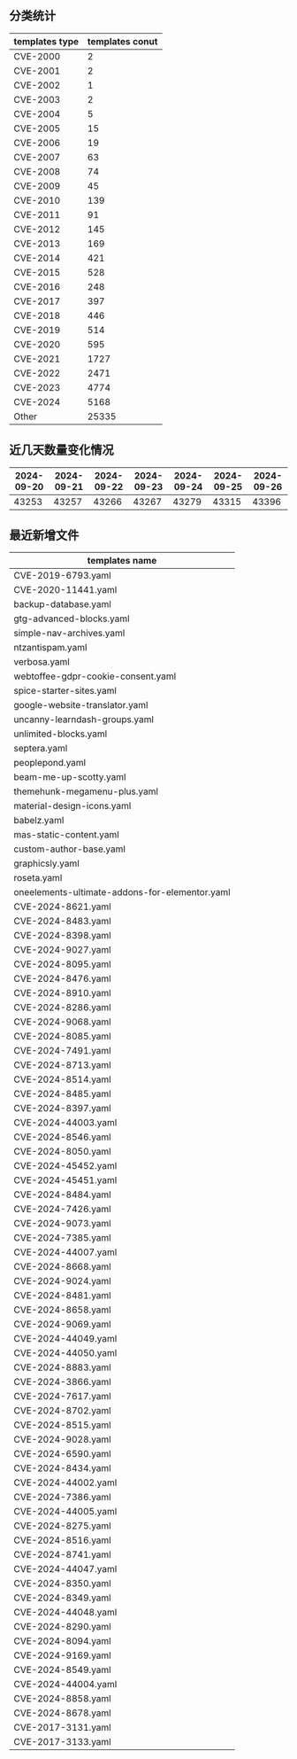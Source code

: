 ## 分类统计
| templates type | templates conut | 
| --- | --- |
| CVE-2000 | 2 |
| CVE-2001 | 2 |
| CVE-2002 | 1 |
| CVE-2003 | 2 |
| CVE-2004 | 5 |
| CVE-2005 | 15 |
| CVE-2006 | 19 |
| CVE-2007 | 63 |
| CVE-2008 | 74 |
| CVE-2009 | 45 |
| CVE-2010 | 139 |
| CVE-2011 | 91 |
| CVE-2012 | 145 |
| CVE-2013 | 169 |
| CVE-2014 | 421 |
| CVE-2015 | 528 |
| CVE-2016 | 248 |
| CVE-2017 | 397 |
| CVE-2018 | 446 |
| CVE-2019 | 514 |
| CVE-2020 | 595 |
| CVE-2021 | 1727 |
| CVE-2022 | 2471 |
| CVE-2023 | 4774 |
| CVE-2024 | 5168 |
| Other | 25335 |
## 近几天数量变化情况
|2024-09-20 | 2024-09-21 | 2024-09-22 | 2024-09-23 | 2024-09-24 | 2024-09-25 | 2024-09-26|
|--- | ------ | ------ | ------ | ------ | ------ | ---|
|43253 | 43257 | 43266 | 43267 | 43279 | 43315 | 43396|
## 最近新增文件
| templates name | 
| --- |
| CVE-2019-6793.yaml |
| CVE-2020-11441.yaml |
| backup-database.yaml |
| gtg-advanced-blocks.yaml |
| simple-nav-archives.yaml |
| ntzantispam.yaml |
| verbosa.yaml |
| webtoffee-gdpr-cookie-consent.yaml |
| spice-starter-sites.yaml |
| google-website-translator.yaml |
| uncanny-learndash-groups.yaml |
| unlimited-blocks.yaml |
| septera.yaml |
| peoplepond.yaml |
| beam-me-up-scotty.yaml |
| themehunk-megamenu-plus.yaml |
| material-design-icons.yaml |
| babelz.yaml |
| mas-static-content.yaml |
| custom-author-base.yaml |
| graphicsly.yaml |
| roseta.yaml |
| oneelements-ultimate-addons-for-elementor.yaml |
| CVE-2024-8621.yaml |
| CVE-2024-8483.yaml |
| CVE-2024-8398.yaml |
| CVE-2024-9027.yaml |
| CVE-2024-8095.yaml |
| CVE-2024-8476.yaml |
| CVE-2024-8910.yaml |
| CVE-2024-8286.yaml |
| CVE-2024-9068.yaml |
| CVE-2024-8085.yaml |
| CVE-2024-7491.yaml |
| CVE-2024-8713.yaml |
| CVE-2024-8514.yaml |
| CVE-2024-8485.yaml |
| CVE-2024-8397.yaml |
| CVE-2024-44003.yaml |
| CVE-2024-8546.yaml |
| CVE-2024-8050.yaml |
| CVE-2024-45452.yaml |
| CVE-2024-45451.yaml |
| CVE-2024-8484.yaml |
| CVE-2024-7426.yaml |
| CVE-2024-9073.yaml |
| CVE-2024-7385.yaml |
| CVE-2024-44007.yaml |
| CVE-2024-8668.yaml |
| CVE-2024-9024.yaml |
| CVE-2024-8481.yaml |
| CVE-2024-8658.yaml |
| CVE-2024-9069.yaml |
| CVE-2024-44049.yaml |
| CVE-2024-44050.yaml |
| CVE-2024-8883.yaml |
| CVE-2024-3866.yaml |
| CVE-2024-7617.yaml |
| CVE-2024-8702.yaml |
| CVE-2024-8515.yaml |
| CVE-2024-9028.yaml |
| CVE-2024-6590.yaml |
| CVE-2024-8434.yaml |
| CVE-2024-44002.yaml |
| CVE-2024-7386.yaml |
| CVE-2024-44005.yaml |
| CVE-2024-8275.yaml |
| CVE-2024-8516.yaml |
| CVE-2024-8741.yaml |
| CVE-2024-44047.yaml |
| CVE-2024-8350.yaml |
| CVE-2024-8349.yaml |
| CVE-2024-44048.yaml |
| CVE-2024-8290.yaml |
| CVE-2024-8094.yaml |
| CVE-2024-9169.yaml |
| CVE-2024-8549.yaml |
| CVE-2024-44004.yaml |
| CVE-2024-8858.yaml |
| CVE-2024-8678.yaml |
| CVE-2017-3131.yaml |
| CVE-2017-3133.yaml |
